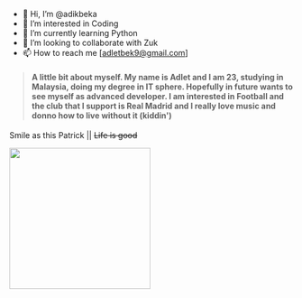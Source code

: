 - 👋 Hi, I’m @adikbeka
- 👀 I’m interested in Coding
- 🌱 I’m currently learning Python
- 💞️ I’m looking to collaborate with Zuk 
- 📫 How to reach me [adletbek9@gmail.com]

>#### A little bit about myself. My name is Adlet and I am 23, studying in Malaysia, doing my degree in IT sphere. Hopefully in future wants to see myself as advanced developer. I am interested in Football and the club that I support is Real Madrid and I really love music and donno how to live without it (kiddin')

Smile as this Patrick || ~~Life is good~~

<img src="https://yt3.ggpht.com/0h7kqVdmzrJbwEUmI9NFxJ8FioOEQdlqhSZP_6IGHOg53rMWaGMCEDBAIpBCbYqvUII0qFUAiA=s900-c-k-c0x00ffffff-no-rj" width="250"/>
